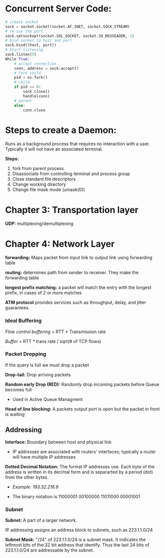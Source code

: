 # Concurrent Server Code:


```python
# create socket
sock = socket.socket(socket.AF_INET, socket.SOCK_STREAM)
# re-use the port
sock.setsockopt(socket.SOL_SOCKET, socket.SO_REUSEADDR, 1)
# bind socket to host and port
sock.bind((host, port))
# Start listening
sock.listen(5)
While True:
	# accept connection
	conn, address = sock.accept()
	# fork child
	pid = os.fork()
	# child
	if pid == 0:
		sock.close()
		handle(conn)
	# parent
	else:
		conn.close
```
 
 # Steps to create a Daemon:

Runs as a background process that requires no interaction with a user. Typically it will not have an associated terminal. 

**Steps:**
1. fork from parent process
2. Disassociate from controlling terminal and process group
3. Close standard file descriptors
4. Change working directory
5. Change file mask mode (umask(0))



# Chapter 3: Transportation layer

**UDP:** multiplexing/demultiplexing

# Chapter 4: Network Layer
**forwarding:** Maps packet from input link to output link using forwarding table

**routing:** determines path from sender to receiver. They make the forwarding table

**longest prefix matching:** a packet will match the entry with the longest prefix, in cases of 2 or more matches

**ATM protocol** provides services such as throughput, delay, and jitter guarantees.

### Ideal Buffering 
*Flow control buffering* = RTT * Transmission rate

*Buffer* = RTT * trans rate / sqrt(# of TCP flows)

### Packet Dropping
If the query is full we must drop a packet 

**Drop-tail:** Drop arriving packets

**Random early Drop (RED):** Randomly drop incoming packets before Queue becomes full
* Used in Active Queue Managment

**Head of line blocking:** A packets output port is open but the packet in front is waiting

## Addressing 

**Interface:** Boundary between host and physical link
* IP addresses are associated with routers' interfaces; typically a router will have multiple IP addresses
 
**Dotted Decimal Notation:** The format IP addresses use. Each byte of the address is written in its decimal form and is separarted by a period (dot) from the other bytes. 
* *Example: 193.32.216.9*

* The binary notation is 11000001 00100000 11011000 00001001

### Subnet

**Subnet:** A part of a larger network.

IP addressing assigns an address block to subnets, such as 223.1.1.0/24

**Subnet Mask:** "/24" of 223.1.1.0/24 is a subnet mask. It indicates the leftmost bits of the 32 bit address that identify. Thus the last 24 bits of 223.1.1.0/24 are addressable by the subnet.



 
 
 
 
 
 
 
 
 
 
 
